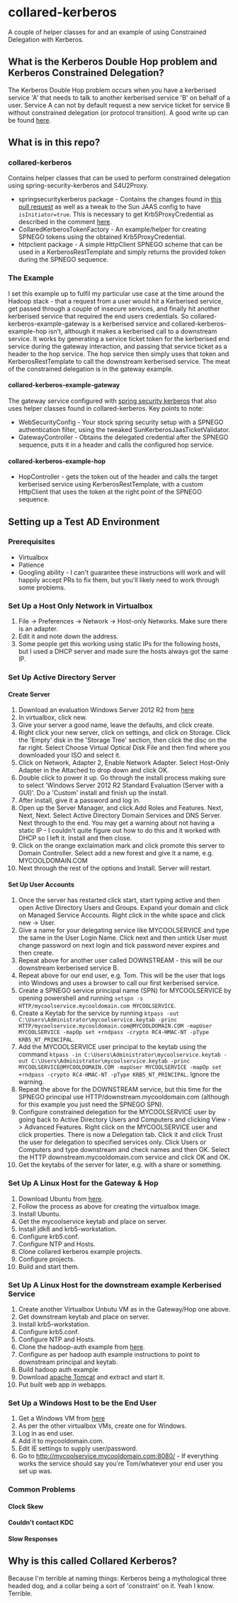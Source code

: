 # collared-kerberos
A couple of helper classes for and an example of using Constrained Delegation with Kerberos.

## What is the Kerberos Double Hop problem and Kerberos Constrained Delegation?
The Kerberos Double Hop problem occurs when you have a kerberised service 'A' that needs to talk to another kerberised service 'B' on behalf of a user. Service A can not by default request a new service ticket for service B without constrained delegation (or protocol transition). A good write up can be found [here](http://searchwindowsserver.techtarget.com/feature/Advanced-Kerberos-topics-Delegation-of-authentication).

## What is in this repo?
### collared-kerberos
Contains helper classes that can be used to perform constrained delegation using spring-security-kerberos and S4U2Proxy.
* springsecuritykerberos package - Contains the changes found in [this pull request](https://github.com/spring-projects/spring-security-kerberos/pull/27) as well as a tweak to the Sun JAAS config to have `isInitiator=true`. This is necessary to get Krb5ProxyCredential as described in the comment [here](https://github.com/openjdk-mirror/jdk/blob/jdk8u/jdk8u/master/src/share/classes/sun/security/jgss/krb5/Krb5Context.java#L542).
* CollaredKerberosTokenFactory - An example/helper for creating SPNEGO tokens using the obtained Krb5ProxyCredential.
* httpclient package - A simple HttpClient SPNEGO scheme that can be used in a KerberosRestTemplate and simply returns the provided token during the SPNEGO sequence.

### The Example
I set this example up to fulfil my particular use case at the time around the Hadoop stack - that a request from a user would hit a Kerberised service, get passed through a couple of insecure services, and finally hit another kerberised service that required the end users credentials. So collared-kerberos-example-gateway is a kerberised service and collared-kerberos-example-hop isn't, although it makes a kerberised call to a downstream service. It works by generating a service ticket token for the kerberised end service during the gateway interaction, and passing that service ticket as a header to the hop service. The hop service then simply uses that token and KerberosRestTemplate to call the downstream kerberised service. The meat of the constrained delegation is in the gateway example.

#### collared-kerberos-example-gateway
The gateway service configured with [spring security kerberos](http://projects.spring.io/spring-security-kerberos/) that also uses helper classes found in collared-kerberos. Key points to note:
* WebSecurityConfig - Your stock spring security setup with a SPNEGO authentication filter, using the tweaked SunKerberosJaasTicketValidator.
* GatewayController - Obtains the delegated credential after the SPNEGO sequence, puts it in a header and calls the configured hop service.

#### collared-kerberos-example-hop
* HopController - gets the token out of the header and calls the target kerberised service using KerberosRestTemplate, with a custom HttpClient that uses the token at the right point of the SPNEGO sequence.

## Setting up a Test AD Environment

### Prerequisites
* Virtualbox
* Patience
* Googling ability - I can't guarantee these instructions will work and will happily accept PRs to fix them, but you'll likely need to work through some problems.

### Set Up a Host Only Network in Virtualbox
1. File -> Preferences -> Network -> Host-only Networks. Make sure there is an adapter.
1. Edit it and note down the address.
1. Some people get this working using static IPs for the following hosts, but I used a DHCP server and made sure the hosts always got the same IP.

### Set Up Active Directory Server
#### Create Server
1. Download an evaluation Windows Server 2012 R2 from [here](https://www.microsoft.com/en-GB/evalcenter/evaluate-windows-server-2012-r2)
1. In virtualbox, click new.
1. Give your server a good name, leave the defaults, and click create.
1. Right click your new server, click on settings, and click on Storage. Click the 'Empty' disk in the 'Storage Tree' section, then click the disc on the far right. Select Choose Virtual Optical Disk File and then find where you downloaded your ISO and select it.
1. Click on Network, Adapter 2, Enable Network Adapter. Select Host-Only Adapter in the Attached to drop down and click OK.
1. Double click to power it up. Go through the install process making sure to select 'Windows Server 2012 R2 Standard Evaluation (Server with a GUI)'. Do a 'Custom' install and finish up the install.
1. After install, give it a password and log in.
1. Open up the Server Manager, and click Add Roles and Features. Next, Next, Next. Select Active Directory Domain Services and DNS Server. Next through to the end. You may get a warning about not having a static IP - I couldn't quite figure out how to do this and it worked with DHCP so I left it. Install and then close.
1. Click on the orange exclaimation mark and click promote this server to Domain Controller. Select add a new forest and give it a name, e.g. MYCOOLDOMAIN.COM
1. Next through the rest of the options and Install. Server will restart.

#### Set Up User Accounts
1. Once the server has restarted click start, start typing active and then open Active Directory Users and Groups. Expand your domain and click on Managed Service Accounts. Right click in the white space and click new -> User.
1. Give a name for your delegating service like MYCOOLSERVICE and type the same in the User Login Name. Click next and then untick User must change password on next login and tick password never expires and then create.
1. Repeat above for another user called DOWNSTREAM - this will be our downstream kerberised service B.
1. Repeat above for our end user, e.g. Tom. This will be the user that logs into Windows and uses a browser to call our first kerberised service.
1. Create a SPNEGO service principal name (SPN) for MYCOOLSERVICE by opening powershell and running `setspn -s HTTP/mycoolservice.mycooldomain.com MYCOOLSERVICE`.
1. Create a Keytab for the service by running `ktpass -out C:\Users\Administrator\mycoolservice.keytab -princ HTTP/mycoolservice.mycooldomain.com@MYCOOLDOMAIN.COM -mapUser MYCOOLSERVICE -mapOp set +rndpass -crypto RC4-HMAC-NT -pType KRB5_NT_PRINCIPAL`.
1. Add the MYCOOLSERVICE user principal to the keytab using the command `ktpass -in C:\Users\Administrator\mycoolservice.keytab -out C:\Users\Administrator\mycoolservice.keytab -princ MYCOOLSERVICE@MYCOOLDOMAIN.COM -mapUser MYCOOLSERVICE -mapOp set +rndpass -crypto RC4-HMAC-NT -pType KRB5_NT_PRINCIPAL`. Ignore the warning.
1. Repeat the above for the DOWNSTREAM service, but this time for the SPNEGO principal use HTTP/downstream.mycooldomain.com (although for this example you just need the SPNEGO SPN).
1. Configure constrained delegation for the MYCOOLSERVICE user by going back to Active Directory Users and Computers and clicking View -> Advanced Features. Right click on the MYCOOLSERVICE user and click properties. There is now a Delegation tab. Click it and click Trust the user for delegation to specified services only. Click Users or Computers and type downstream and check names and then OK. Select the HTTP downstream.mycooldomain.com service and click OK and OK.
1. Get the keytabs of the server for later, e.g. with a share or something. 

### Set Up A Linux Host for the Gateway & Hop
1. Download Ubuntu from [here](http://www.ubuntu.com/download/desktop).
1. Follow the process as above for creating the virtualbox image.
1. Install Ubuntu.
1. Get the mycoolservice keytab and place on server.
1. Install jdk8 and krb5-workstation.
1. Configure krb5.conf.
1. Configure NTP and Hosts.
1. Clone collared kerberos example projects.
1. Configure projects.
1. Build and start them.

### Set Up A Linux Host for the downstream example Kerberised Service
1. Create another Virtualbox Unbutu VM as in the Gateway/Hop one above.
1. Get downstream keytab and place on server.
1. Install krb5-workstation.
1. Configure krb5.conf.
1. Configure NTP and Hosts.
1. Clone the hadoop-auth example from [here](https://github.com/apache/hadoop/tree/trunk/hadoop-common-project/hadoop-auth).
1. Configure as per hadoop auth example instructions to point to downstream principal and keytab.
1. Build hadoop auth example
1. Download [apache Tomcat](http://tomcat.apache.org/download-80.cgi) and extract and start it.
1. Put built web app in webapps.

### Set Up a Windows Host to be the End User
1. Get a Windows VM from [here](https://developer.microsoft.com/en-us/microsoft-edge/tools/vms/)
1. As per the other virtualbox VMs, create one for Windows.
1. Log in as end user.
1. Add it to mycooldomain.com.
1. Edit IE settings to supply user/password.
1. Go to http://mycoolservice.mycooldomain.com:8080/ - If everything works the service should say you're Tom/whatever your end user you set up was.

### Common Problems

#### Clock Skew

#### Couldn't contact KDC

#### Slow Responses

## Why is this called Collared Kerberos? 
Because I'm terrible at naming things: Kerberos being a mythological three headed dog, and a collar being a sort of 'constraint' on it. Yeah I know. Terrible.
